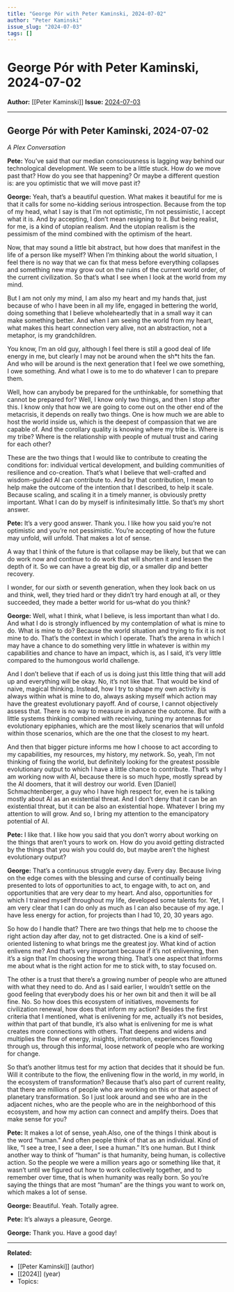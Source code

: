```yaml
---
title: "George Pór with Peter Kaminski, 2024-07-02"
author: "Peter Kaminski"
issue_slug: "2024-07-03"
tags: []
---
```


# George Pór with Peter Kaminski, 2024-07-02

**Author:** [[Peter Kaminski]]
**Issue:** [2024-07-03](https://plex.collectivesensecommons.org/2024-07-03/)

---

## George Pór with Peter Kaminski, 2024-07-02
*A Plex Conversation*

**Pete:** You’ve said that our median consciousness is lagging way behind our technological development. We seem to be a little stuck. How do we move past that? How do you see that happening? Or maybe a different question is: are you optimistic that we will move past it?

**George:** Yeah, that’s a beautiful question. What makes it beautiful for me is that it calls for some no-kidding serious introspection. Because from the top of my head, what I say is that I’m not optimistic, I’m not pessimistic, I accept what it is. And by accepting, I don’t mean resigning to it. But being realist, for me, is a kind of utopian realism. And the utopian realism is the pessimism of the mind combined with the optimism of the heart.

Now, that may sound a little bit abstract, but how does that manifest in the life of a person like myself? When I’m thinking about the world situation, I feel there is no way that we can fix that mess before everything collapses and something new may grow out on the ruins of the current world order, of the current civilization. So that’s what I see when I look at the world from my mind.

But I am not only my mind, I am also my heart and my hands that, just because of who I have been in all my life, engaged in bettering the world, doing something that I believe wholeheartedly that in a small way it can make something better. And when I am seeing the world from my heart, what makes this heart connection very alive, not an abstraction, not a metaphor, is my grandchildren.

You know, I’m an old guy, although I feel there is still a good deal of life energy in me, but clearly I may not be around when the sh*t hits the fan. And who will be around is the next generation that I feel we owe something, I owe something. And what I owe is to me to do whatever I can to prepare them.

Well, how can anybody be prepared for the unthinkable, for something that cannot be prepared for? Well, I know only two things, and then I stop after this. I know only that how we are going to come out on the other end of the metacrisis, it depends on really two things. One is how much we are able to host the world inside us, which is the deepest of compassion that we are capable of. And the corollary quality is knowing where my tribe is. Where is my tribe? Where is the relationship with people of mutual trust and caring for each other?

These are the two things that I would like to contribute to creating the conditions for: individual vertical development, and building communities of resilience and co-creation. That’s what I believe that well-crafted and wisdom-guided AI can contribute to. And by that contribution, I mean to help make the outcome of the intention that I described, to help it scale. Because scaling, and scaling it in a timely manner, is obviously pretty important. What I can do by myself is infinitesimally little. So that’s my short answer.

**Pete:** It’s a very good answer. Thank you. I like how you said you’re not optimistic and you’re not pessimistic. You’re accepting of how the future may unfold, will unfold. That makes a lot of sense.

A way that I think of the future is that collapse may be likely, but that we can do work now and continue to do work that will shorten it and lessen the depth of it. So we can have a great big dip, or a smaller dip and better recovery.

I wonder, for our sixth or seventh generation, when they look back on us and think, well, they tried hard or they didn’t try hard enough at all, or they succeeded, they made a better world for us–what do you think?

**George:** Well, what I think, what I believe, is less important than what I do. And what I do is strongly influenced by my contemplation of what is mine to do. What is mine to do? Because the world situation and trying to fix it is not mine to do. That’s the context in which I operate. That’s the arena in which I may have a chance to do something very little in whatever is within my capabilities and chance to have an impact, which is, as I said, it’s very little compared to the humongous world challenge.

And I don’t believe that if each of us is doing just this little thing that will add up and everything will be okay. No, it’s not like that. That would be kind of naive, magical thinking. Instead, how I try to shape my own activity is always within what is mine to do, always asking myself which action may have the greatest evolutionary payoff. And of course, I cannot objectively assess that. There is no way to measure in advance the outcome. But with a little systems thinking combined with receiving, tuning my antennas for evolutionary epiphanies, which are the most likely scenarios that will unfold within those scenarios, which are the one that the closest to my heart.

And then that bigger picture informs me how I choose to act according to my capabilities, my resources, my history, my network. So, yeah, I’m not thinking of fixing the world, but definitely looking for the greatest possible evolutionary output to which I have a little chance to contribute. That’s why I am working now with AI, because there is so much hype, mostly spread by the AI doomers, that it will destroy our world. Even [Daniel] Schmachtenberger, a guy who I have high respect for, even he is talking mostly about AI as an existential threat. And I don’t deny that it can be an existential threat, but it can be also an existential hope. Whatever I bring my attention to will grow. And so, I bring my attention to the emancipatory potential of AI.

**Pete:** I like that. I like how you said that you don’t worry about working on the things that aren’t yours to work on. How do you avoid getting distracted by the things that you wish you could do, but maybe aren’t the highest evolutionary output?

**George:** That’s a continuous struggle every day. Every day. Because living on the edge comes with the blessing and curse of continually being presented to lots of opportunities to act, to engage with, to act on, and opportunities that are very dear to my heart. And also, opportunities for which I trained myself throughout my life, developed some talents for. Yet, I am very clear that I can do only as much as I can also because of my age. I have less energy for action, for projects than I had 10, 20, 30 years ago.

So how do I handle that? There are two things that help me to choose the right action day after day, not to get distracted. One is a kind of self-oriented listening to what brings me the greatest joy. What kind of action enlivens me? And that’s very important because if it’s not enlivening, then it’s a sign that I’m choosing the wrong thing. That’s one aspect that informs me about what is the right action for me to stick with, to stay focused on.

The other is a trust that there’s a growing number of people who are attuned with what they need to do. And as I said earlier, I wouldn’t settle on the good feeling that everybody does his or her own bit and then it will be all fine. No. So how does this ecosystem of initiatives, movements for civilization renewal, how does that inform my action? Besides the first criteria that I mentioned, what is enlivening for me, actually it’s not besides, *within* that part of that bundle, it’s also what is enlivening for me is what creates more connections with others. That deepens and widens and multiplies the flow of energy, insights, information, experiences flowing through us, through this informal, loose network of people who are working for change.

So that’s another litmus test for my action that decides that it should be fun. Will it contribute to the flow, the enlivening flow in the world, in my world, in the ecosystem of transformation? Because that’s also part of current reality, that there are millions of people who are working on this or that aspect of planetary transformation. So I just look around and see who are in the adjacent niches, who are the people who are in the neighborhood of this ecosystem, and how my action can connect and amplify theirs. Does that make sense for you?

**Pete:** It makes a lot of sense, yeah.Also, one of the things I think about is the word “human.” And often people think of that as an individual. Kind of like, “I see a tree, I see a deer, I see a human.” It’s one human. But I think another way to think of “human” is that humanity, being human, is collective action. So the people we were a million years ago or something like that, it wasn’t until we figured out how to work collectively together, and to remember over time, that is when humanity was really born. So you’re saying the things that are most “human” are the things you want to work on, which makes a lot of sense.

**George:** Beautiful. Yeah. Totally agree.

**Pete:** It’s always a pleasure, George.

**George:** Thank you. Have a good day!

---

**Related:**
- [[Peter Kaminski]] (author)
- [[2024]] (year)
- Topics: 

